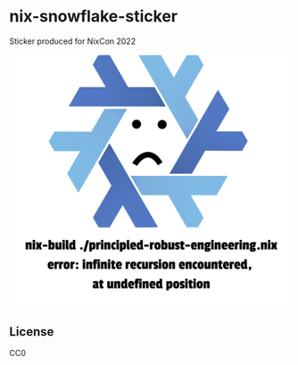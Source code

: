 # nix-snowflake-sticker
Sticker produced for NixCon 2022

![Sticker](Nix_snowflake_vectorized_font.svg)

## License

CC0
